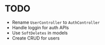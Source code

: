 # TODO

- Rename `UserController` to `AuthController`
- Handle loggin for auth APIs
- Use `SoftDeletes` in models
- Create CRUD for users
